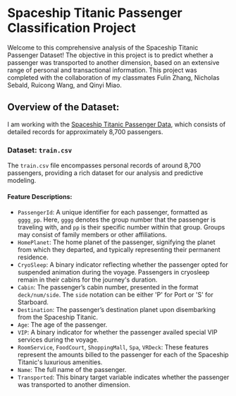 # Spaceship Titanic Passenger Classification Project

Welcome to this comprehensive analysis of the Spaceship Titanic Passenger Dataset! The objective in this project is to predict whether a passenger was transported to another dimension, based on an extensive range of personal and transactional information. This project was completed with the collaboration of my classmates Fulin Zhang, Nicholas Sebald, Ruicong Wang, and Qinyi Miao. 

## Overview of the Dataset:

I am working with the [Spaceship Titanic Passenger Data](https://www.kaggle.com/competitions/spaceship-titanic/data), which consists of detailed records for approximately 8,700 passengers.

### Dataset: `train.csv`

The `train.csv` file encompasses personal records of around 8,700 passengers, providing a rich dataset for our analysis and predictive modeling.

#### Feature Descriptions:

- `PassengerId`: A unique identifier for each passenger, formatted as `gggg_pp`. Here, `gggg` denotes the group number that the passenger is traveling with, and `pp` is their specific number within that group. Groups may consist of family members or other affiliations.
- `HomePlanet`: The home planet of the passenger, signifying the planet from which they departed, and typically representing their permanent residence.
- `CryoSleep`: A binary indicator reflecting whether the passenger opted for suspended animation during the voyage. Passengers in cryosleep remain in their cabins for the journey's duration.
- `Cabin`: The passenger’s cabin number, presented in the format `deck/num/side`. The `side` notation can be either 'P' for Port or 'S' for Starboard.
- `Destination`: The passenger’s destination planet upon disembarking from the Spaceship Titanic.
- `Age`: The age of the passenger.
- `VIP`: A binary indicator for whether the passenger availed special VIP services during the voyage.
- `RoomService`, `FoodCourt`, `ShoppingMall`, `Spa`, `VRDeck`: These features represent the amounts billed to the passenger for each of the Spaceship Titanic's luxurious amenities.
- `Name`: The full name of the passenger.
- `Transported`: This binary target variable indicates whether the passenger was transported to another dimension.
